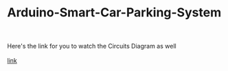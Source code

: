 # Arduino-Smart-Car-Parking-System

<br><br>Here's the link for you to watch the Circuits Diagram as well<br>
<br><a href="https://www.tinkercad.com/things/6DVkchrS1fl?sharecode=xEzauv2DvZlMThGlXoWuu9iApEf6t0HuZSh-D7m38-Q">link</a>
